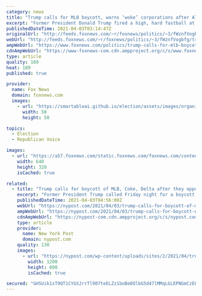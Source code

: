 ```yaml
---
category: news
title: "Trump calls for MLB boycott, warns ‘woke’ corporations after All-Star Game pullout"
excerpt: "Former President Donald Trump fired a high, hard fastball at Major League Baseball on Friday night, urging fans to boycott the \"national pastime\" over its decision to pull this year’s All-Star Game from the Atlanta area."
publishedDateTime: 2021-04-03T03:14:47Z
originalUrl: "http://feeds.foxnews.com/~r/foxnews/politics/~3/fWznfVogbfg/trump-calls-for-mlb-boycott-warns-woke-corporations-after-all-star-game-pullout"
webUrl: "http://feeds.foxnews.com/~r/foxnews/politics/~3/fWznfVogbfg/trump-calls-for-mlb-boycott-warns-woke-corporations-after-all-star-game-pullout"
ampWebUrl: "https://www.foxnews.com/politics/trump-calls-for-mlb-boycott-warns-woke-corporations-after-all-star-game-pullout.amp"
cdnAmpWebUrl: "https://www-foxnews-com.cdn.ampproject.org/c/s/www.foxnews.com/politics/trump-calls-for-mlb-boycott-warns-woke-corporations-after-all-star-game-pullout.amp"
type: article
quality: 169
heat: 189
published: true

provider:
  name: Fox News
  domain: foxnews.com
  images:
    - url: "https://smartableai.github.io/election/assets/images/organizations/foxnews.com-50x50.jpg"
      width: 50
      height: 50

topics:
  - Election
  - Republican Voice

images:
  - url: "https://a57.foxnews.com/static.foxnews.com/foxnews.com/content/uploads/2019/05/640/320/MLB-Trump-Red-Sox.jpg?ve=1&tl=1"
    width: 640
    height: 320
    isCached: true

related:
  - title: "Trump calls for boycott of MLB, Coke, Delta after they opposed Georgia voting law"
    excerpt: "Former President Trump called Friday night for a boycott of Major League Baseball, Coke and Delta Airlines — and all other companies that have pulled out of Georgia or otherwise protested"
    publishedDateTime: 2021-04-03T04:56:00Z
    webUrl: "https://nypost.com/2021/04/03/trump-calls-for-boycott-of-mlb-coke-and-delta-airlines/"
    ampWebUrl: "https://nypost.com/2021/04/03/trump-calls-for-boycott-of-mlb-coke-and-delta-airlines/amp/"
    cdnAmpWebUrl: "https://nypost-com.cdn.ampproject.org/c/s/nypost.com/2021/04/03/trump-calls-for-boycott-of-mlb-coke-and-delta-airlines/amp/"
    type: article
    provider:
      name: New York Post
      domain: nypost.com
    quality: 130
    images:
      - url: "https://nypost.com/wp-content/uploads/sites/2/2021/04/trump-urges-boycot-companies-criticizing-georgia-86.jpg?quality=90&strip=all&w=1200"
        width: 1200
        height: 800
        isCached: true

secured: "GHSUik1sT9QT1CYGSJrrTl907teELZz1boBeDOlbG5d47lMMqLGLEPNGmCzE6zGem48mkK3unzpKp7sxmy9Jr3cHhL6cZ6j2Zz6ZU2KNVqHr2Jxbm0i50Qss4WN77ZKRapzPNq6Q2rJIsJosf7+BAzyLDSryCliRY/UwCjbvsveCcIistwBPVmrEnaKyeXM3zT5274adiPCKKn+6UBIhvGeTDptFv2bXNITmGMEdvMIK7Of3k9uLQI+GwUW5BNs84GF0RShhlnJUae/Vwj4kZHgB2c7CP0IenUlmTTm8WzhAtApzdkz2DvR57h3EdRLcS8u4BAJsUNGLVkuFx+5KIfedY5obIyQ6JkH5tKOMZdA=;6XCO1T7sGFfYSVSksUy0cg=="
---
```


